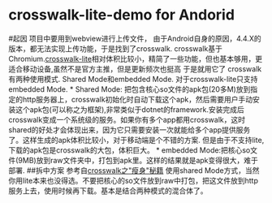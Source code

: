 # crosswalk-lite-demo  for Andorid
#起因 
    项目中要用到webview进行上传文件， 由于Android自身的原因，4.4.X的版本，都无法实现上传功能，于是找到了crosswalk. crosswalk基于Chromium.[crosswalk-lite](https://github.com/crosswalk-project/crosswalk-website/wiki/Crosswalk-Project-Lite)相对体积比较小，精简了一些功能，但也基本够用，更适合移动设备,虽然不是官方主推，但是更新频次也挺高 于是就用它了
    crosswalk有两种使用模式. Shared Mode和embedded Mode. 对于crosswalk-lite只支持embedded Mode.
    * Shared Mode: 把包含核心so文件的apk包(20多M)放到指定的http服务器上，crosswalk初始化时自动下载这个apk，然后需要用户手动安装这个apk包(可以称之为框架),非常类似于dotnet的framework.安装完成后crosswalk变成一个系统级的服务。如果你有多个app都用crosswalk，这时shared的好处才会体现出来，因为它只需要安装一次就能给多个app提供服务了。这样生成的apk体积比较小，对于移动端是个不错的方案. 但是由于不支持lite,下载的apk包是crosswalk的大包，体积巨大。
    * embedded Mode:把核心so文件(9MB)放到raw文件夹中，打包到apk里。这样的结果就是apk变得很大，难于部署.
##拆中方案
参考自[crosswalk之"瘦身"秘籍](http://blog.csdn.net/recall2012/article/details/47319653)  使用shared Mode方式，当然你用lite本来也没得选。不要把核心的so文件放到raw中打包，把这文件放到http服务上去，使用时候再下载。基本是结合两种模式的混合体了。
    
